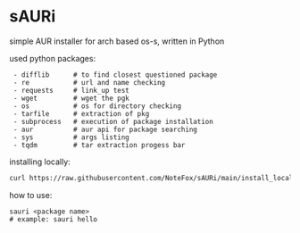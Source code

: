 # sAURi
simple AUR installer for arch based os-s, written in Python

used python packages:
```
 - difflib      # to find closest questioned package
 - re           # url and name checking
 - requests     # link_up test
 - wget         # wget the pgk
 - os           # os for directory checking
 - tarfile      # extraction of pkg
 - subprocess   # execution of package installation
 - aur          # aur api for package searching
 - sys          # args listing
 - tqdm         # tar extraction progess bar
```

installing locally:
```bash
curl https://raw.githubusercontent.com/NoteFox/sAURi/main/install_locally.sh | bash
```

how to use:
```
sauri <package name>
# example: sauri hello
```

